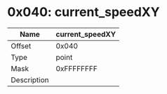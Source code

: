# 0x040: current_speedXY

| Name | current_speedXY |
| ----| ------------ |
| Offset | 0x040 |
| Type | point |
| Mask | 0xFFFFFFFF |
| Description |  |<br>

